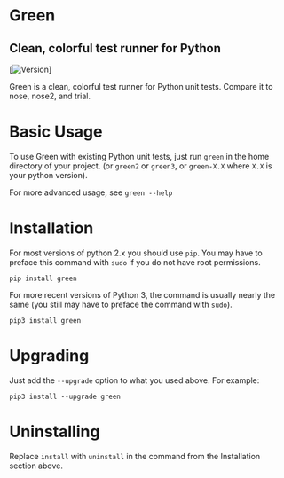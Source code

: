 Green
=====

Clean, colorful test runner for Python
--------------------------------------
[![Version](http://img.shields.io/github/release/CleanCut/green.svg)]

Green is a clean, colorful test runner for Python unit tests.  Compare it to
nose, nose2, and trial.

Basic Usage
===========

To use Green with existing Python unit tests, just run `green` in the home
directory of your project.  (or `green2` or `green3`, or `green-X.X` where
`X.X` is your python version).

For more advanced usage, see `green --help`

Installation
============

For most versions of python 2.x you should use `pip`.  You may have to preface
this command with `sudo` if you do not have root permissions.

    pip install green

For more recent versions of Python 3, the command is usually nearly the same
(you still may have to preface the command with `sudo`).

    pip3 install green


Upgrading
=========

Just add the `--upgrade` option to what you used above.  For example:

    pip3 install --upgrade green


Uninstalling
============

Replace `install` with `uninstall` in the command from the Installation section
above.

